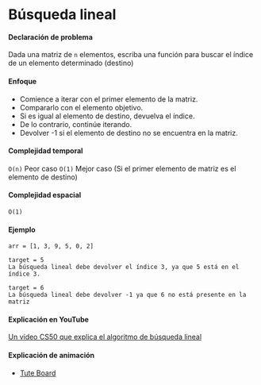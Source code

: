 # Búsqueda lineal

#### Declaración de problema

Dada una matriz de `n` elementos, escriba una función para buscar el índice de un elemento determinado (destino)

#### Enfoque

- Comience a iterar con el primer elemento de la matriz.
- Compararlo con el elemento objetivo.
- Si es igual al elemento de destino, devuelva el índice.
- De lo contrario, continúe iterando.
- Devolver -1 si el elemento de destino no se encuentra en la matriz.

#### Complejidad temporal 

`O(n)` Peor caso
`O(1)` Mejor caso (Si el primer elemento de matriz es el elemento de destino)

#### Complejidad espacial

`O(1)`

#### Ejemplo

```
arr = [1, 3, 9, 5, 0, 2]  

target = 5
La búsqueda lineal debe devolver el índice 3, ya que 5 está en el índice 3.

target = 6           
La búsqueda lineal debe devolver -1 ya que 6 no está presente en la matriz
```

#### Explicación en YouTube

[Un vídeo CS50 que explica el algoritmo de búsqueda lineal](https://www.youtube.com/watch?v=CX2CYIJLwfg)

#### Explicación de animación

- [Tute Board](https://boardhub.github.io/tute/?wd=linearSearchAlgo)
